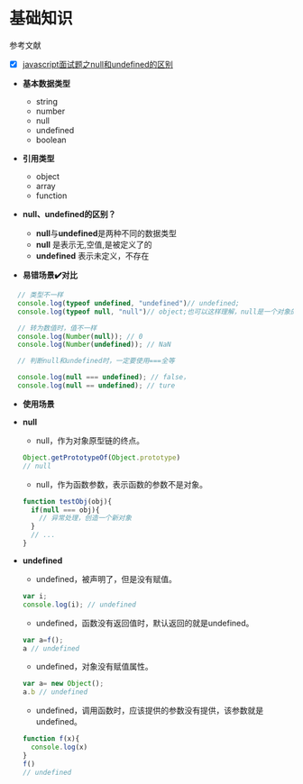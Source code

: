 # 基础知识

参考文献
* [x] [javascript面试题之null和undefined的区别](https://blog.csdn.net/longwenjunjie/article/details/48465949?utm_medium=distribute.pc_relevant_t0.none-task-blog-BlogCommendFromMachineLearnPai2-1.control&depth_1-utm_source=distribute.pc_relevant_t0.none-task-blog-BlogCommendFromMachineLearnPai2-1.control)



- **基本数据类型**
	- string
	- number
	- null
	- undefined
	- boolean
- **引用类型**
	- object
	- array
	- function

- **null、undefined的区别？**
  - **null**与**undefined**是两种不同的数据类型
  - **null** 是表示无,空值,是被定义了的
  - **undefined** 表示未定义，不存在

- **易错场景✔️对比**
  
```js
  // 类型不一样
  console.log(typeof undefined, "undefined")// undefined;
  console.log(typeof null, "null")// object;也可以这样理解，null是一个对象的占位符，表示这个对象还没有初始化，是个空对象

  // 转为数值时，值不一样
  console.log(Number(null)); // 0
  console.log(Number(undefined)); // NaN

  // 判断null和undefined时，一定要使用===全等

  console.log(null === undefined); // false，
  console.log(null == undefined); // ture

```


- **使用场景**

- **null**
  - null，作为对象原型链的终点。
  ```js
  Object.getPrototypeOf(Object.prototype)
  // null
  ```
  - null，作为函数参数，表示函数的参数不是对象。
  ```js
  function testObj(obj){
    if(null === obj){
      // 异常处理，创造一个新对象
    }
    // ...
  }
  ```


- **undefined**

  - undefined，被声明了，但是没有赋值。
  ```js
  var i;
  console.log(i); // undefined
  ```
  - undefined，函数没有返回值时，默认返回的就是undefined。
  ```js
  var a=f();
  a // undefined
  ```
  - undefined，对象没有赋值属性。
  ```js
  var a= new Object();
  a.b // undefined
  ```
  - undefined，调用函数时，应该提供的参数没有提供，该参数就是undefined。
  ```js
  function f(x){
    console.log(x)
  }
  f()
  // undefined
  ```
